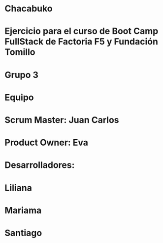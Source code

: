 # Chacabuko
# Ejercicio para el curso de Boot Camp FullStack de Factoria F5 y Fundación Tomillo
# Grupo 3
# Equipo
# Scrum Master: Juan Carlos
# Product Owner: Eva
# Desarrolladores: 
# Liliana
# Mariama
# Santiago
